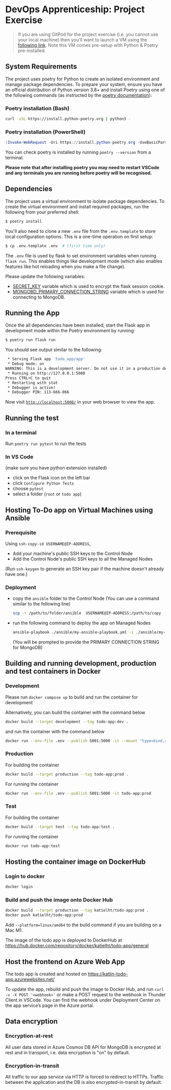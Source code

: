 # DevOps Apprenticeship: Project Exercise

> If you are using GitPod for the project exercise (i.e. you cannot use your local machine) then you'll want to launch a VM using the [following link](https://gitpod.io/#https://github.com/CorndelWithSoftwire/DevOps-Course-Starter). Note this VM comes pre-setup with Python & Poetry pre-installed.

## System Requirements

The project uses poetry for Python to create an isolated environment and manage package dependencies. To prepare your system, ensure you have an official distribution of Python version 3.8+ and install Poetry using one of the following commands (as instructed by the [poetry documentation](https://python-poetry.org/docs/#system-requirements)):

### Poetry installation (Bash)

```bash
curl -sSL https://install.python-poetry.org | python3 -
```

### Poetry installation (PowerShell)

```powershell
(Invoke-WebRequest -Uri https://install.python-poetry.org -UseBasicParsing).Content | py -
```

You can check poetry is installed by running `poetry --version` from a terminal.

**Please note that after installing poetry you may need to restart VSCode and any terminals you are running before poetry will be recognised.**

## Dependencies

The project uses a virtual environment to isolate package dependencies. To create the virtual environment and install required packages, run the following from your preferred shell:

```bash
$ poetry install
```

You'll also need to clone a new `.env` file from the `.env.template` to store local configuration options. This is a one-time operation on first setup:

```bash
$ cp .env.template .env  # (first time only)
```

The `.env` file is used by flask to set environment variables when running `flask run`. This enables things like development mode (which also enables features like hot reloading when you make a file change). 

Please update the following variables:

- [SECRET_KEY](https://flask.palletsprojects.com/en/2.3.x/config/#SECRET_KEY) variable which is used to encrypt the flask session cookie.
- [MONGOBD_PRIMARY_CONNECTION_STRING](https://portal.azure.com/#@devops.corndel.com/resource/subscriptions/d33b95c7-af3c-4247-9661-aa96d47fccc0/resourceGroups/cohort32-33_KatLin_ProjectExercise/providers/Microsoft.DocumentDB/databaseAccounts/katlin-cosmosdb/Connection%20strings) variable which is used for connecting to MongoDB.


## Running the App

Once the all dependencies have been installed, start the Flask app in development mode within the Poetry environment by running:
```bash
$ poetry run flask run
```

You should see output similar to the following:
```bash
 * Serving Flask app 'todo_app/app'
 * Debug mode: on
WARNING: This is a development server. Do not use it in a production deployment. Use a production WSGI server instead.
 * Running on http://127.0.0.1:5000
Press CTRL+C to quit
 * Restarting with stat
 * Debugger is active!
 * Debugger PIN: 113-666-066
```
Now visit [`http://localhost:5000/`](http://localhost:5000/) in your web browser to view the app.

## Running the test

### In a terminal

Run `poetry run pytest` to run the tests

### In VS Code 

(make sure you have python extension installed)
- click on the Flask icon on the left bar
- click `Configure Python Tests`
- choose `pytest`
- select a folder (`root` or `todo app`)

## Hosting To-Do app on Virtual Machines using Ansible

### Prerequisite

Using `ssh-copy-id USERNAME@IP-ADDRESS`,
- Add your machine's public SSH keys to the Control Node 
- Add the Control Node's public SSH keys to all the Managed Nodes

(Run `ssh-keygen` to generate an SSH key pair if the machine doesn't already have one.)

### Deployment

- copy the `ansible` folder to the Control Node (You can use a command similar to the following line)

    ```bash
    scp -r /path/to/folder/ansible  USERNAME@IP-ADDRESS:/path/to/copy
    ```    
- run the following command to deploy the app on Managed Nodes
    
    ```bash
    ansible-playbook ./ansible/my-ansible-playbook.yml -i ./ansible/my-ansible-inventory 
    ```
    (You will be prompted to provide the PRIMARY CONNECTION STRING for MongoDB)

## Building and running development, production and test containers in Docker
### Development

Please run ```docker compose up``` to build and run the container for development 

Alternatively, you can build the container with the command below
```bash
docker build --target development --tag todo-app:dev .
``` 

and run the container with the command below
```bash
docker run --env-file .env --publish 5001:5000 -it --mount "type=bind,source=$(pwd)/todo_app,target=/todo_app" todo-app:dev
```

### Production

For building the container
```bash
docker build --target production --tag todo-app:prod .
```

For running the container

```bash
docker run --env-file .env --publish 5001:5000 -it todo-app:prod
```

### Test

For building the container
```bash
docker build --target test --tag todo-app:test .
```

For running the container

```bash
docker run todo-app:test
```

## Hosting the container image on DockerHub
### Login to docker 
```bash
docker login
```
### Build and push the image onto Docker Hub
```bash
docker build --target production --tag katielht/todo-app:prod .  
docker push katielht/todo-app:prod                                                              
```
Add `--platform=linux/amd64` to the build command if you are building on a Mac M1.

The image of the todo app is deployed to DockerHub at https://hub.docker.com/repository/docker/katielht/todo-app/general 


## Host the frontend on Azure Web App
The todo app is created and hosted on https://katlin-todo-app.azurewebsites.net/ 

To update the app, rebuild and push the image to Docker Hub, and run `curl -v -X POST '<webhook>'` or make a POST request to the webhook in Thunder Client in VSCode. You can find the webhook under Deployment Center on the app service’s page in the Azure portal.


## Data encryption

### Encryption-at-rest
All user data stored in Azure Cosmos DB API for MongoDB is encrypted at rest and in transport, i.e. data encryption is "on" by default.

### Encryption-in-transit
All traffic to our app service via HTTP is forced to redirect to HTTPs. Traffic between the application and the DB is also encrypted-in-transit by default.
